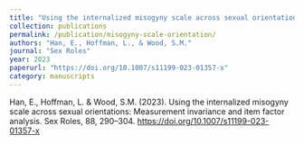 ```yaml
---
title: "Using the internalized misogyny scale across sexual orientations: Measurement invariance and item factor analysis"
collection: publications
permalink: /publication/misogyny-scale-orientation/
authors: "Han, E., Hoffman, L., & Wood, S.M."
journal: "Sex Roles"
year: 2023
paperurl: "https://doi.org/10.1007/s11199-023-01357-x"
category: manuscripts
---  
```

Han, E., Hoffman, L. & Wood, S.M. (2023). Using the internalized misogyny scale across sexual orientations: Measurement invariance and item factor analysis. Sex Roles, 88, 290–304. https://doi.org/10.1007/s11199-023-01357-x